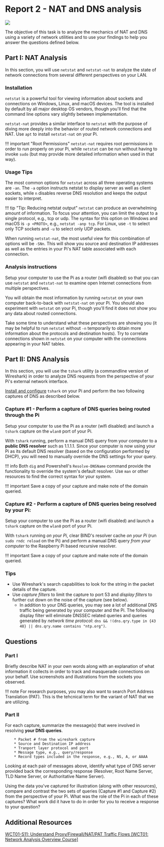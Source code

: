 # Report 2 - NAT and DNS analysis

![](https://cdn.lynda.com/course/157341/157341-636909971425095787-16x9.jpg)

The objective of this task is to analyze the mechanics of NAT and DNS using a variety of network utilities and to use your findings to help you answer the questions defined below.

## Part I: NAT Analysis
In this section, you will use `netstat` and `netstat-nat` to analyze the state of network connections from several different perspectives on your LAN.

### Installation

`netstat` is a powerful tool for viewing information about sockets and connections on Windows, Linux, and macOS devices. The tool is installed by default by all major desktop OS vendors, though you'll find that the command line options vary slightly between implementation.

`netstat-nat` provides a similar interface to `netstat` with the purpose of diving more deeply into the behavior of routed network connections and NAT. Use `apt` to install `netstat-nat` on your Pi.

!!! important "Root Permissions"
    `netstat-nat` requires root permissions in order to run properly on your Pi, while `netstat` can be run without having to invoke `sudo` (but may provide more detailed information when used in that way).

### Usage Tips

The most common options for `netstat` across all three operating systems are `-an`. The `-a` option instructs netstat to display server as well as client sockets, while `n` disables reverse DNS resolution and keeps the output easier to interpret.

!!! tip "Tip: Reducing netstat output"
    `netstat` can produce an overwhelming amount of information. To focus your attention, you can limit the output to a single protocol, e.g., tcp or udp. The syntax for this option on Windows and macOS is `-p <PROTO>`, e.g., `netstat -anp tcp`. For Linux, use  `-t` to select only TCP sockets and `-u` to select only UDP packets.

When running `netstat-nat`, the most useful view for this combination of options will be `-SNn`. This will show you source and destination IP addresses as well as the entries in your Pi's NAT table associated with each connection.

### Analysis instructions
Setup your computer to use the Pi as a router (wifi disabled) so that you can use `netstat` and `netstat-nat` to examine open Internet connections from multiple perspectives. 

You will obtain the most information by running `netstat` on your own computer back-to-back with `netstat-nat` on your Pi. You should also experiment with `netstat` on your Pi, though you'll find it does not show you any data about routed connections.

Take some time to understand what these perspectives are showing you (it may be helpful to run `netstat` without `-n` temporarily to obtain more information about the protocols and destination hosts). Try to correlate connections shown in `netstat` on your computer with the connections appearing in your NAT tables. 

## Part II: DNS Analysis
In this section, you will use the `tshark` utility (a commandline version of Wireshark) in order to analyze DNS requests from the perspective of your Pi's external network interface.

[Install and configure](./resources/tshark-install/) `tshark` on your Pi and perform the two following captures of DNS as described below.

### Capture &num;1 - Perform a capture of DNS queries being **routed through the Pi**

Setup your computer to use the Pi as a router (wifi disabled) and launch a `tshark` capture on the `wlan0` port of your Pi.

With `tshark` running, perform a manual DNS query from your computer to a **public DNS resolver** such as 1.1.1.1. Since your computer is now using your Pi as its default DNS resolver (based on the configuration performed by DHCP), you will need to manually override the DNS settings for your query. 

!!! info 
    Both `dig` and Powershell's `Resolve-DNSName` command provide the functionality to override the system's default resolver. Use `man` or other resources to find the correct syntax for your system.

!!! important
    Save a copy of your capture and make note of the domain queried.

### Capture &num;2 - Perform a capture of DNS queries being **resolved by your Pi**:

Setup your computer to use the Pi as a router (wifi disabled) and launch a `tshark` capture on the `wlan0` port of your Pi.

With `tshark` running _on your Pi_, clear BIND's resolver cache _on your Pi_ (run `sudo rndc reload` on the Pi) and perform a manual DNS query _from your computer_ to the Raspberry Pi based recursive resolver.

!!! important
    Save a copy of your capture and make note of the domain queried.

### Tips
* Use Wireshark's search capabilities to look for the string in the packet details of the capture. 
* Use _capture filters_ to limit the capture to port 53 and _display filters_ to further cut down on the noise of the capture (see below).
    * In addition to your DNS queries, you may see a lot of additional DNS traffic being generated by your computer and the Pi. The following display filter will eliminate DNSSEC related queries and queries generated by _network time protocol_: `dns && !(dns.qry.type in {43 48} || dns.qry.name contains "ntp.org")`. 

## Questions
### Part I
Briefly describe NAT in your own words along with an explanation of what information it collects in order to track and masquerade connections on your behalf. Use screenshots and illustrations from the sockets you observed.

!!! note
    For research purposes, you may also want to search Port Address Translation (PAT). This is the tehcnical term for the variant of NAT that we are utilizing.

### Part II
For each capture, summarize the message(s) that were involved in resolving **your DNS queries**.

        * Packet # from the wireshark capture
        * Source and Destination IP address
        * Tranport layer protocol and port
        * Message type, e.g., query/response
        * Record types included in the response, e.g., NS, A, or AAAA

Looking at each pair of messages above, identify what type of DNS server provided back the corresponding response (Resolver, Root Name Server, TLD Name Server, or Authoritative Name Server).

Using the data you've captured for illustration (along with other resources), compare and contrast the two sets of queries (Capture &num;1 and Capture &num;2) from the perspective of your Pi. What was the role of the Pi in each of these captures? What work did it have to do in order for you to receive a response to your question?

## Additional Resources
[WCT01-S11: Understand Proxy/Firewall/NAT/PAT Traffic Flows [WCT01: Network Analysis Overview Course]](https://www.youtube.com/watch?v=ZUIKfNX8tA4&t=1s)